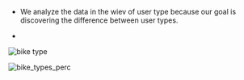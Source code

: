 - We analyze the data in the wiev of user type because our goal is discovering the difference between user types.

- 
![bike type](https://github.com/user-attachments/assets/4943d49b-a1d3-449a-86bd-a4df4af057fa)

![bike_types_perc](https://github.com/user-attachments/assets/3b3ab111-14de-4a22-9699-2ca9def8d2eb)
